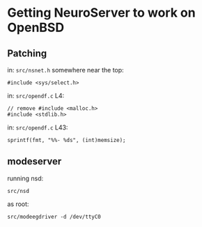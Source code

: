# Getting NeuroServer to work on OpenBSD

## Patching
in: `src/nsnet.h` somewhere near the top:

	#include <sys/select.h>

in: `src/opendf.c` L4:

	// remove #include <malloc.h>
	#include <stdlib.h>

in: `src/opendf.c` L43:

	sprintf(fmt, "%%- %ds", (int)memsize);

## modeserver
running nsd:

	src/nsd

as root:

	src/modeegdriver -d /dev/ttyC0

